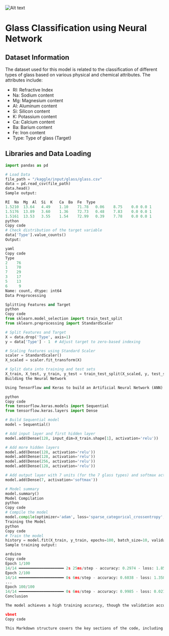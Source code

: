 ![Alt text](https://encrypted-tbn0.gstatic.com/images?q=tbn:ANd9GcQfphFb2f596llWPYet-MSq84Ri1EhrBmfRUg&s)
# Glass Classification using Neural Network

## Dataset Information
The dataset used for this model is related to the classification of different types of glass based on various physical and chemical attributes. The attributes include:
- RI: Refractive Index
- Na: Sodium content
- Mg: Magnesium content
- Al: Aluminum content
- Si: Silicon content
- K: Potassium content
- Ca: Calcium content
- Ba: Barium content
- Fe: Iron content
- Type: Type of glass (Target)

## Libraries and Data Loading
```python
import pandas as pd

# Load Data 
file_path = "/kaggle/input/glass/glass.csv"
data = pd.read_csv(file_path) 
data.head()
Sample output:

RI	Na	Mg	Al	Si	K	Ca	Ba	Fe	Type
1.5210	13.64	4.49	1.10	71.78	0.06	8.75	0.0	0.0	1
1.5176	13.89	3.60	1.36	72.73	0.48	7.83	0.0	0.0	1
1.5161	13.53	3.55	1.54	72.99	0.39	7.78	0.0	0.0	1
python
Copy code
# Check distribution of the target variable
data['Type'].value_counts()
Output:

yaml
Copy code
Type
2    76
1    70
7    29
3    17
5    13
6     9
Name: count, dtype: int64
Data Preprocessing

Splitting Features and Target
python
Copy code
from sklearn.model_selection import train_test_split
from sklearn.preprocessing import StandardScaler

# Split Features and Target
X = data.drop('Type', axis=1)
y = data['Type'] - 1  # Adjust target to zero-based indexing

# Scaling features using Standard Scaler
scaler = StandardScaler()
X_scaled = scaler.fit_transform(X)

# Split data into training and test sets
X_train, X_test, y_train, y_test = train_test_split(X_scaled, y, test_size=0.2, random_state=42)
Building the Neural Network

Using TensorFlow and Keras to build an Artificial Neural Network (ANN) for classification.

python
Copy code
from tensorflow.keras.models import Sequential
from tensorflow.keras.layers import Dense

# Build Sequential model
model = Sequential()

# Add input layer and first hidden layer
model.add(Dense(128, input_dim=X_train.shape[1], activation='relu'))

# Add more hidden layers
model.add(Dense(128, activation='relu'))
model.add(Dense(128, activation='relu'))
model.add(Dense(256, activation='relu'))
model.add(Dense(128, activation='relu'))

# Add output layer with 7 units (for the 7 glass types) and softmax activation
model.add(Dense(7, activation='softmax'))

# Model summary
model.summary()
Model Compilation
python
Copy code
# Compile the model
model.compile(optimizer='adam', loss='sparse_categorical_crossentropy', metrics=['accuracy'])
Training the Model
python
Copy code
# Train the model
history = model.fit(X_train, y_train, epochs=100, batch_size=10, validation_split=0.2)
Sample training output:

arduino
Copy code
Epoch 1/100
14/14 ━━━━━━━━━━━━━━━━━━━━ 2s 25ms/step - accuracy: 0.2974 - loss: 1.8536 - val_accuracy: 0.4286 - val_loss: 1.5107
Epoch 2/100
14/14 ━━━━━━━━━━━━━━━━━━━━ 0s 6ms/step - accuracy: 0.6038 - loss: 1.3588 - val_accuracy: 0.4857 - val_loss: 1.3663
...
Epoch 100/100
14/14 ━━━━━━━━━━━━━━━━━━━━ 0s 6ms/step - accuracy: 0.9985 - loss: 0.0211 - val_accuracy: 0.6857 - val_loss: 4.4292
Conclusion

The model achieves a high training accuracy, though the validation accuracy suggests overfitting. Further hyperparameter tuning or regularization might improve the model's performance on unseen data.

vbnet
Copy code

This Markdown structure covers the key sections of the code, including data loading, preprocessing, model building, training, and evaluation.





